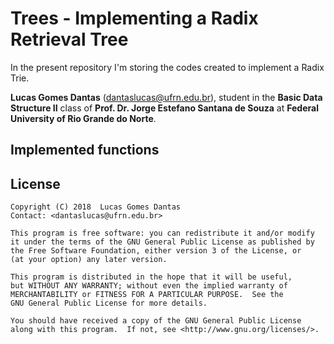 # Trees - Implementing a Radix Retrieval Tree

In the present repository I'm storing the codes created to implement a Radix Trie.

<b>Lucas Gomes Dantas</b> (<dantaslucas@ufrn.edu.br>), student in the <b>Basic Data Structure II</b> class of <b>Prof. Dr. Jorge Estefano Santana de Souza</b> at <b>Federal University of Rio Grande do Norte</b>.

## Implemented functions



## License

    Copyright (C) 2018  Lucas Gomes Dantas
    Contact: <dantaslucas@ufrn.edu.br>

    This program is free software: you can redistribute it and/or modify
    it under the terms of the GNU General Public License as published by
    the Free Software Foundation, either version 3 of the License, or
    (at your option) any later version.

    This program is distributed in the hope that it will be useful,
    but WITHOUT ANY WARRANTY; without even the implied warranty of
    MERCHANTABILITY or FITNESS FOR A PARTICULAR PURPOSE.  See the
    GNU General Public License for more details.

    You should have received a copy of the GNU General Public License
    along with this program.  If not, see <http://www.gnu.org/licenses/>.
